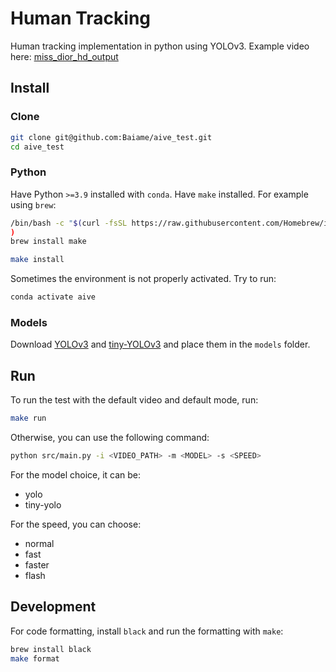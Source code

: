 # Human Tracking

Human tracking implementation in python using YOLOv3.
Example video here: [miss_dior_hd_output](https://drive.google.com/file/d/1SVD6Lyna6d4TbJnVS28OyNqyUQJ70YBK/view?usp=sharing)

## Install

### Clone

```bash
git clone git@github.com:Baiame/aive_test.git
cd aive_test
```

### Python

Have Python `>=3.9` installed with  `conda`.
Have `make` installed. For example using `brew`:
```bash
/bin/bash -c "$(curl -fsSL https://raw.githubusercontent.com/Homebrew/install/HEAD/install.sh)"
)
brew install make
```

```bash
make install
```

Sometimes the environment is not properly activated. Try to run:

```bash
conda activate aive
```

### Models

Download [YOLOv3](https://github.com/OlafenwaMoses/ImageAI/releases/download/1.0/yolo.h5/) and [tiny-YOLOv3](https://github.com/OlafenwaMoses/ImageAI/releases/download/1.0/yolo.h5/) and place them in the `models` folder.

## Run

To run the test with the default video and default mode, run:

```bash
make run
```

Otherwise, you can use the following command:

```bash
python src/main.py -i <VIDEO_PATH> -m <MODEL> -s <SPEED>
```

For the model choice, it can be:
- yolo
- tiny-yolo

For the speed, you can choose:
- normal
- fast
- faster
- flash


## Development

For code formatting, install `black` and run the formatting with `make`:

```bash
brew install black
make format
```
